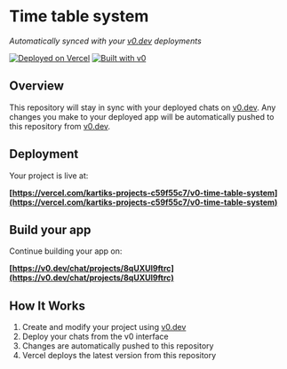 # Time table system

*Automatically synced with your [v0.dev](https://v0.dev) deployments*

[![Deployed on Vercel](https://img.shields.io/badge/Deployed%20on-Vercel-black?style=for-the-badge&logo=vercel)](https://vercel.com/kartiks-projects-c59f55c7/v0-time-table-system)
[![Built with v0](https://img.shields.io/badge/Built%20with-v0.dev-black?style=for-the-badge)](https://v0.dev/chat/projects/8qUXUl9ftrc)

## Overview

This repository will stay in sync with your deployed chats on [v0.dev](https://v0.dev).
Any changes you make to your deployed app will be automatically pushed to this repository from [v0.dev](https://v0.dev).

## Deployment

Your project is live at:

**[https://vercel.com/kartiks-projects-c59f55c7/v0-time-table-system](https://vercel.com/kartiks-projects-c59f55c7/v0-time-table-system)**

## Build your app

Continue building your app on:

**[https://v0.dev/chat/projects/8qUXUl9ftrc](https://v0.dev/chat/projects/8qUXUl9ftrc)**

## How It Works

1. Create and modify your project using [v0.dev](https://v0.dev)
2. Deploy your chats from the v0 interface
3. Changes are automatically pushed to this repository
4. Vercel deploys the latest version from this repository
